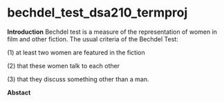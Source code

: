 # bechdel_test_dsa210_termproj
**Introduction**
Bechdel test is a measure of the representation of women in film and other fiction. The usual criteria of the Bechdel Test:

(1) at least two women are featured in the fiction

(2) that these women talk to each other

(3) that they discuss something other than a man.



**Abstact**

